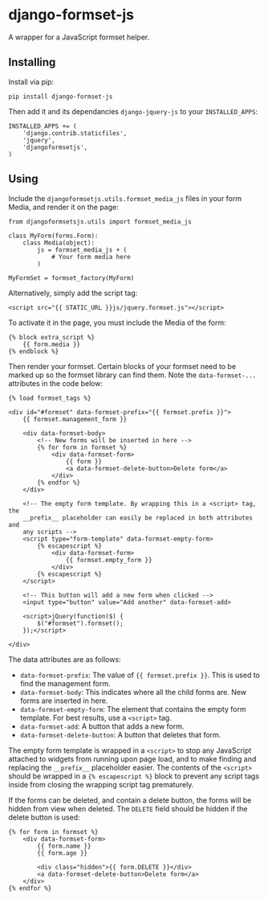django-formset-js
=================

A wrapper for a JavaScript formset helper.

Installing
----------

Install via pip:

    pip install django-formset-js

Then add it and its dependancies `django-jquery-js` to your `INSTALLED_APPS`:

    INSTALLED_APPS += (
        'django.contrib.staticfiles',
        'jquery',
        'djangoformsetjs',
    )

Using
-----

Include the `djangoformsetjs.utils.formset_media_js` files in your form Media,
and render it on the page:

    from djangoformsetsjs.utils import formset_media_js

    class MyForm(forms.Form):
        class Media(object):
            js = formset_media_js + (
                # Your form media here
            )

    MyFormSet = formset_factory(MyForm)

Alternatively, simply add the script tag:

    <script src="{{ STATIC_URL }}js/jquery.formset.js"></script>

To activate it in the page, you must include the Media of the form:

    {% block extra_script %}
        {{ form.media }}
    {% endblock %}

Then render your formset. Certain blocks of your formset need to be marked up
so the formset library can find them. Note the `data-formset-...` attributes in
the code below:

    {% load formset_tags %}

    <div id="#formset" data-formset-prefix="{{ formset.prefix }}">
        {{ formset.management_form }}

        <div data-formset-body>
            <!-- New forms will be inserted in here -->
            {% for form in formset %}
                <div data-formset-form>
                    {{ form }}
                    <a data-formset-delete-button>Delete form</a>
                </div>
            {% endfor %}
        </div>

        <!-- The empty form template. By wrapping this in a <script> tag, the
        __prefix__ placeholder can easily be replaced in both attributes and
        any scripts -->
        <script type="form-template" data-formset-empty-form>
            {% escapescript %}
                <div data-formset-form>
                    {{ formset.empty_form }}
                </div>
            {% escapescript %}
        </script>

        <!-- This button will add a new form when clicked -->
        <input type="button" value="Add another" data-formset-add>

        <script>jQuery(function($) {
            $("#formset").formset();
        });</script>

    </div>

The data attributes are as follows:

* `data-formset-prefix`: The value of `{{ formset.prefix }}`. This is used
  to find the management form.
* `data-formset-body`: This indicates where all the child forms are. New forms
  are inserted in here.
* `data-formset-empty-form`: The element that contains the empty form template.
  For best results, use a `<script>` tag.
* `data-formset-add`: A button that adds a new form.
* `data-formset-delete-button`: A button that deletes that form.

The empty form template is wrapped in a `<script>` to stop any JavaScript
attached to widgets from running upon page load, and to make finding and
replacing the `__prefix__` placeholder easier. The contents of the `<script>`
should be wrapped in a `{% escapescript %}` block to prevent any script tags
inside from closing the wrapping script tag prematurely.

If the forms can be deleted, and contain a delete button, the forms will be
hidden from view when deleted. The `DELETE` field should be hidden if the
delete button is used:

    {% for form in formset %}
        <div data-formset-form>
            {{ form.name }}
            {{ form.age }}

            <div class="hidden">{{ form.DELETE }}</div>
            <a data-formset-delete-button>Delete form</a>
        </div>
    {% endfor %}
